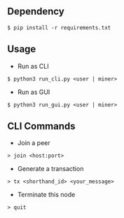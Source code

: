 ## Dependency
```
$ pip install -r requirements.txt
```

## Usage
* Run as CLI
```
$ python3 run_cli.py <user | miner>
```

* Run as GUI
```
$ python3 run_gui.py <user | miner>
```

## CLI Commands
* Join a peer
```
> join <host:port>
```

* Generate a transaction
```
> tx <shorthand_id> <your_message>
```

* Terminate this node
```
> quit
```


